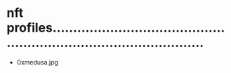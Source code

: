 # nft profiles..........................................................................................
- 0xmedusa.jpg
